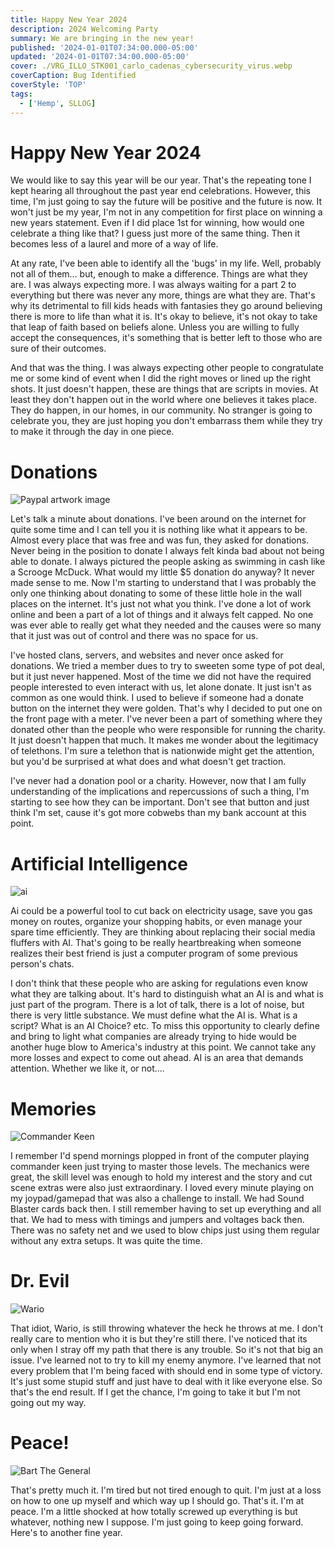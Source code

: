 ```yaml
---
title: Happy New Year 2024
description: 2024 Welcoming Party
summary: We are bringing in the new year!
published: '2024-01-01T07:34:00.000-05:00'
updated: '2024-01-01T07:34:00.000-05:00'
cover: ./VRG_ILLO_STK001_carlo_cadenas_cybersecurity_virus.webp
coverCaption: Bug Identified
coverStyle: 'TOP'
tags:
  - ['Hemp', SLLOG]
---
```

<script lang="ts">
  import Youtube from '$lib/components/youtube.svelte'
  import Custom from '$custom/custom.svelte'
  const const_variable = 999;

  import Folder from '$lib/components/folder.svelte'

  let configFolder = [
    { name: 'QWER.config.js', icon: 'i-vscode-icons-file-type-typescript-official' },
    { name: 'site.ts', icon: 'i-bxs-file-js' }
  ]
</script>

# Happy New Year 2024

We would like to say this year will be our year. That's the repeating tone I kept hearing all throughout the past year end celebrations. However, this time, I'm just going to say the future will be positive and the future is now. It won't just be my year, I'm not in any competition for first place on winning a new years statement. Even if I did place 1st for winning, how would one celebrate a thing like that? I guess just more of the same thing. Then it becomes less of a laurel and more of a way of life.  

At any rate, I've been able to identify all the 'bugs' in my life. Well, probably not all of them... but, enough to make a difference. Things are what they are. I was always expecting more. I was always waiting for a part 2 to everything but there was never any more, things are what they are. That's why its detrimental to fill kids heads with fantasies they go around believing there is more to life than what it is. It's okay to believe, it's not okay to take that leap of faith based on beliefs alone. Unless you are willing to fully accept the consequences, it's something that is better left to those who are sure of their outcomes.  

And that was the thing. I was always expecting other people to congratulate me or some kind of event when I did the right moves or lined up the right shots. It just doesn't happen, these are things that are scripts in movies. At least they don't happen out in the world where one believes it takes place. They do happen, in our homes, in our community. No stranger is going to celebrate you, they are just hoping you don't embarrass them while they try to make it through the day in one piece.  

# Donations

![Paypal artwork image](top-adds-pyusd.webp)  

Let's talk a minute about donations. I've been around on the internet for quite some time and I can tell you it is nothing like what it appears to be. Almost every place that was free and was fun, they asked for donations. Never being in the position to donate I always felt kinda bad about not being able to donate. I always pictured the people asking as swimming in cash like a Scrooge McDuck. What would my little $5 donation do anyway? It never made sense to me. Now I'm starting to understand that I was probably the only one thinking about donating to some of these little hole in the wall places on the internet. It's just not what you think. I've done a lot of work online and been a part of a lot of things and it always felt capped. No one was ever able to really get what they needed and the causes were so many that it just was out of control and there was no space for us.  

I've hosted clans, servers, and websites and never once asked for donations. We tried a member dues to try to sweeten some type of pot deal, but it just never happened. Most of the time we did not have the required people interested to even interact with us, let alone donate. It just isn't as common as one would think. I used to believe if someone had a donate button on the internet they were golden. That's why I decided to put one on the front page with a meter. I've never been a part of something where they donated other than the people who were responsible for running the charity. It just doesn't happen that much. It makes me wonder about the legitimacy of telethons. I'm sure a telethon that is nationwide might get the attention, but you'd be surprised at what does and what doesn't get traction.  

I've never had a donation pool or a charity. However, now that I am fully understanding of the implications and repercussions of such a thing, I'm starting to see how they can be important. Don't see that button and just think I'm set, cause it's got more cobwebs than my bank account at this point.  

# Artificial Intelligence 

![ai](lanier_ai.webp)  

Ai could be a powerful tool to cut back on electricity usage, save you gas money on routes, organize your shopping habits, or even manage your spare time efficiently. They are thinking about replacing their social media fluffers with AI. That's going to be really heartbreaking when someone realizes their best friend is just a computer program of some previous person's chats.  

I don't think that these people who are asking for regulations even know what they are talking about. It's hard to distinguish what an AI is and what is just part of the program. There is a lot of talk, there is a lot of noise, but there is very little substance. We must define what the AI is. What is a script? What is an AI Choice? etc. To miss this opportunity to clearly define and bring to light what companies are already trying to hide would be another huge blow to America's industry at this point. We cannot take any more losses and expect to come out ahead. AI is an area that demands attention. Whether we like it, or not....  

# Memories

![Commander Keen](Screen_Shot_2023_07_17_at_8.13.56_AM.webp)  

I remember I'd spend mornings plopped in front of the computer playing commander keen just trying to master those levels. The mechanics were great, the skill level was enough to hold my interest and the story and cut scene extras were also just extraordinary. I loved every minute playing on my joypad/gamepad that was also a challenge to install. We had Sound Blaster cards back then. I still remember having to set up everything and all that. We had to mess with timings and jumpers and voltages back then. There was no safety net and we used to blow chips just using them regular without any extra setups. It was quite the time.  

# Dr. Evil

![Wario](Wario_DSSB_face_1.webp)  

That idiot, Wario, is still throwing whatever the heck he throws at me. I don't really care to mention who it is but they're still there. I've noticed that its only when I stray off my path that there is any trouble. So it's not that big an issue. I've learned not to try to kill my enemy anymore. I've learned that not every problem that I'm being faced with should end in some type of victory. It's just some stupid stuff and just have to deal with it like everyone else. So that's the end result. If I get the chance, I'm going to take it but I'm not going out my way.  

# Peace!

![Bart The General](Bart_the_General.webp)  

That's pretty much it. I'm tired but not tired enough to quit. I'm just at a loss on how to one up myself and which way up I should go. That's it. I'm at peace. I'm a little shocked at how totally screwed up everything is but whatever, nothing new I suppose. I'm just going to keep going forward. Here's to another fine year. 

<Youtube id="rZjGD0EKlzk" />
